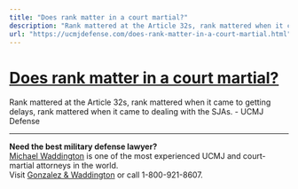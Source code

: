 ```yaml
---
title: "Does rank matter in a court martial?"
description: "Rank mattered at the Article 32s, rank mattered when it came to getting delays, rank mattered when it came to dealing with the SJAs. - UCMJ Defense "
url: "https://ucmjdefense.com/does-rank-matter-in-a-court-martial.html"
---
```


# [Does rank matter in a court martial?](https://ucmjdefense.com/does-rank-matter-in-a-court-martial.html)

Rank mattered at the Article 32s, rank mattered when it came to getting delays, rank mattered when it came to dealing with the SJAs. - UCMJ Defense 

---

**Need the best military defense lawyer?**  
[Michael Waddington](https://ucmjdefense.com/attorneys/michael-stewart-waddington-partner.html) is one of the most experienced UCMJ and court-martial attorneys in the world.  
Visit [Gonzalez & Waddington](https://ucmjdefense.com) or call 1-800-921-8607.
